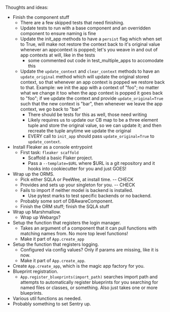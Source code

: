 Thoughts and ideas:

* Finish the component stuff
  * There are a few skipped tests that need finishing.
  * Update tests to run with a base component and an overridden component to
    ensure naming is fine
  * Update the init_app methods to have a `persist` flag which when set to True,
    will make not restore the context back to it's original value whenever an
    appcontext is popped; let's you weave in and out of app contexts at will,
    like in the tests
    * some commented out code in test_multiple_apps to accomodate this
  * Update the `update_context` and `clear_context` methods to have an
    `update_original` method which will update the original stored context, so
    that whenever an app context is popped we restore back to that. Example: we
    init the app with a context of "foo"; no matter what we change it too when
    the app context is popped it goes back to "foo"; if we update the context
    and provide `update_original=True` such that the new context is "bar", then
    whenever we leave the app context, we go back to "bar"
    * There should be tests for this as well, those need writing
    * Likely requires us to update our CB map to be a three element tuple and
      store the original value, so we can update it; and then recreate the
      tuple anytime we update the original
    * EVERY call to `init_app` should pass `update_original=True` to
      `update_context`.
* Install Fleaker as a console entrypoint
  * First task: `fleaker scaffold`
    * Scaffold a basic Flaker project.
    * Pass a `--template=$URL` where $URL is a git repository and it hooks into
      cookiecutter for you and just GOES!
* Wrap up the ORMS.
  * Pick either SQLA or PeeWee, at install time. -- CHECK
  * Provides and sets up your singleton for you. -- CHECK
  * Fails to import if neither model is backend is installed.
    * Use pytest marks to test specific backends or no backend.
  * Probably some sort of DBAwareComponent.
  * Finish the ORM stuff; finish the SQLA stuff
* Wrap up Marshmallow.
  * Wrap up Webargs?
* Setup the function that registers the login manager.
  * Takes an argument of a component that it can pull functions with matching
    names from. No more top level functions!
  * Make it part of `App.create_app`
* Setup the function that registers logging.
  * Configured via config values? Only if params are missing, like it is now.
  * Make it part of `App.create_app`.
* Create `App.create_app`, which is the magic app factory for you.
* Blueprint registration.
  * `App.register_blueprints(import_path)` searches import path and attempts to
    automatically register blueprints for you searching for named files or
    classes, or something. Also just takes one or more blueprints.
* Various util functions as needed.
* Probably something to set Sentry up.
